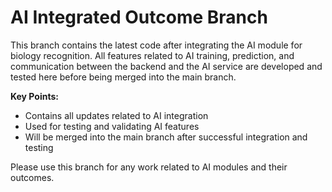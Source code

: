 # AI Integrated Outcome Branch

This branch contains the latest code after integrating the AI module for biology recognition. All features related to AI training, prediction, and communication between the backend and the AI service are developed and tested here before being merged into the main branch.

**Key Points:**
- Contains all updates related to AI integration
- Used for testing and validating AI features
- Will be merged into the main branch after successful integration and testing

Please use this branch for any work related to AI modules and their outcomes.
